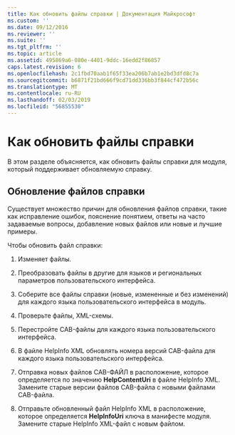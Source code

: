 ```yaml
---
title: Как обновить файлы справки | Документация Майкрософт
ms.custom: ''
ms.date: 09/12/2016
ms.reviewer: ''
ms.suite: ''
ms.tgt_pltfrm: ''
ms.topic: article
ms.assetid: 495869a6-080e-4401-9ddc-16edd2f86857
caps.latest.revision: 6
ms.openlocfilehash: 2c1fbd70aab1f65f33ea206b7ab1e2bd3dfd8c7a
ms.sourcegitcommit: b6871f21bd666f9cd71dd336bb3f844cf472b56c
ms.translationtype: MT
ms.contentlocale: ru-RU
ms.lasthandoff: 02/03/2019
ms.locfileid: "56855530"
---
```

# <a name="how-to-update-help-files"></a>Как обновить файлы справки

В этом разделе объясняется, как обновить файлы справки для модуля, который поддерживает обновляемую справку.

## <a name="updating-help-files"></a>Обновление файлов справки

Существует множество причин для обновления файлов справки, такие как исправление ошибок, пояснение понятием, ответы на часто задаваемые вопросы, добавление новых файлов или новые и лучшие примеры.

Чтобы обновить файл справки:

1. Изменяет файлы.

2. Преобразовать файлы в другие для языков и региональных параметров пользовательского интерфейса.

3. Соберите все файлы справки (новые, измененные и без изменений) для каждого языка пользовательского интерфейса в модуль.

4. Проверьте файлы, XML-схемы.

5. Перестройте CAB-файлы для каждого языка пользовательского интерфейса.

6. В файле HelpInfo XML обновлять номера версий CAB-файла для каждого языка пользовательского интерфейса.

7. Отправка новых файлов CAB-ФАЙЛ в расположение, которое определяется по значению **HelpContentUri** в файле HelpInfo XML. Замените старые версии файлов CAB-файла с новыми файлами CAB-файла.

8. Отправьте обновленный файл HelpInfo XML в расположение, которое определяется **HelpInfoUri** ключа в манифесте модуля. Замените старые HelpInfo XML-файл с новым файлом.